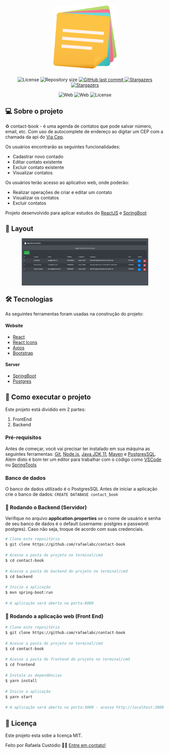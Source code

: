 <h1 align="center">
    <img alt="contact-book" title="#contact-book" src="./assets/notas.png" width="200px" />
</h1>

<p align="center">
 <img alt="License" src="https://img.shields.io/badge/license-MIT-orange">
  <img alt="Repository size" src="https://img.shields.io/github/repo-size/rafaelabc/contact-book">


  <a href="https://github.com/tgmarinho/nlw1/commits/master">
    <img alt="GitHub last commit" src="https://img.shields.io/github/last-commit/rafaelabc/contact-book">
  </a>


   <a href="https://github.com/tgmarinho/nlw1/stargazers">
    <img alt="Stargazers" src="https://img.shields.io/github/forks/rafaelabc/contact-book?style=social">
  </a>
   <a href="https://github.com/tgmarinho/nlw1/stargazers">
    <img alt="Stargazers" src="https://img.shields.io/github/stars/rafaelabc/contact-book?style=social">
  </a>
</p>
<p align="center">

  <img alt="Web" src="https://img.shields.io/badge/web-react-9cf">
<img alt="Web" src="https://img.shields.io/badge/server-spring-green">

  <img alt="License" src="https://img.shields.io/badge/npm-6.14.11-red">

</p>


## 💻 Sobre o projeto

♻️ contact-book - é uma agenda de contatos que pode salvar número, email, etc.
Com uso de autocomplete de endereço ao digitar um CEP com a chamada da api do
[Via Cep][viacep].

Os usuários encontrarão as seguintes funcionalidades:
- Cadastrar novo contado
- Editar contato existente
- Excluir contato existente
- Visualizar contatos

Os usuários terão acesso ao aplicativo web, onde poderão:
- Realizar operações de criar e editar um contato
- Visualizar os contatos
- Excluir contatos

Projeto desenvolvido para aplicar estudos do [ReactJS][reactjs] e [SpringBoot][spring]

## 🎨 Layout

<p align="center" style="display: flex; align-items: flex-start; justify-content: center;">


  <img alt="contact-book" title="#contact-book" src="./assets/screenshot.png" width="400px">
</p>

## 🛠 Tecnologias

As seguintes ferramentas foram usadas na construção do projeto:

#### **Website**

- [React][reactjs]
- [React Icons][react-icons]
- [Axios][axios]
- [Bootstrap][bootstrap]

#### **Server**

  - [SpringBoot][spring]
  - [Postgres][postgres]

## 🚀 Como executar o projeto

Este projeto está dividido em 2 partes:
1. FrontEnd
2. Backend

### Pré-requisitos

Antes de começar, você vai precisar ter instalado em sua máquina as seguintes ferramentas:
[Git](https://git-scm.com), [Node.js][nodejs], [Java JDK 11][java-11], [Maven][maven] e [PostgresSQL][postgres].
Além disto é bom ter um editor para trabalhar com o código como [VSCode][vscode] ou [SpringTools][springtools]

###  Banco de dados

O banco de dados utilizado é o PostgresSQL
Antes de iniciar a aplicação crie o banco de dados: `CREATE DATABASE contact_book`

### 🧭 Rodando o Backend (Servidor)
Verifique no arquivo **application.properties** se o nome de usuário e senha
de seu banco de dados é o default (username: postgres e password: postgres). Caso não seja, troque de acordo com suas credenciais.

```bash
# Clone este repositório
$ git clone https://github.com/rafaelabc/contact-book

# Acesse a pasta do projeto no terminal/cmd
$ cd contact-book

# Acesse a pasta do backend do projeto no terminal/cmd
$ cd backend

# Inicie a aplicação
$ mvn spring-boot:run

# A aplicação será aberta na porta:8080
```

### 🧭 Rodando a aplicação web (Front End)

```bash
# Clone este repositório
$ git clone https://github.com/rafaelabc/contact-book

# Acesse a pasta do projeto no terminal/cmd
$ cd contact-book

# Acesse a pasta do frontend do projeto no terminal/cmd
$ cd frontend

# Instale as dependências
$ yarn install

# Inicie a aplicação
$ yarn start

# A aplicação será aberta na porta:3000 - acesse http://localhost:3000
```

## 📝 Licença

Este projeto esta sobe a licença MIT.

Feito por Rafaela Custódio 👋🏽 [Entre em contato!](https://www.linkedin.com/in/rafaela-custodio/)

[axios]: https://github.com/axios/axios
[bootstrap]: https://getbootstrap.com/
[react-icons]: https://react-icons.github.io/react-icons/
[spring]: https://spring.io/projects/spring-boot
[viacep]: [https://viacep.com.br]
[reactjs]: https://reactjs.org
[yarn]: https://yarnpkg.com/
[vscode]: https://code.visualstudio.com/
[vceditconfig]: https://marketplace.visualstudio.com/items?itemName=EditorConfig.EditorConfig
[license]: https://opensource.org/licenses/MIT
[prettier]: https://marketplace.visualstudio.com/items?itemName=esbenp.prettier-vscode
[postgres]: https://www.postgresql.org/
[maven]: https://maven.apache.org/download.cgi
[java-11]: https://openjdk.java.net/projects/jdk/11/
[nodejs]: https://nodejs.org/en/
[springtools]: https://spring.io/tools